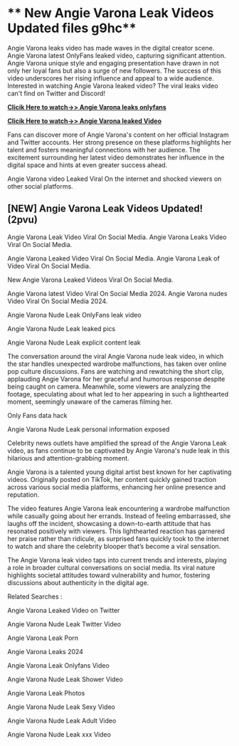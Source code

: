 
# ** New Angie Varona Leak Videos Updated files g9hc** #

  Angie Varona leaks video has made waves in the digital creator scene.  Angie Varona latest OnlyFans leaked video, capturing significant attention.  Angie Varona unique style and engaging presentation have drawn in not only her loyal fans but also a surge of new followers. The success of this video underscores her rising influence and appeal to a wide audience. Interested in watching Angie Varona leaked video? The viral leaks video can't find on Twitter and Discord!

**[Clicik Here to watch->>  Angie Varona leaks onlyfans ](http://xflirt.top)**

**[Clicik Here to watch->>  Angie Varona leaked Video](http://xflirt.top)**

Fans can discover more of Angie Varona's content on her official Instagram and Twitter accounts. Her strong presence on these platforms highlights her talent and fosters meaningful connections with her audience. The excitement surrounding her latest video demonstrates her influence in the digital space and hints at even greater success ahead.

  Angie Varona video Leaked Viral On the internet and shocked viewers on other social platforms.

## [NEW] Angie Varona Leak Videos Updated!  (2pvu) ##

  Angie Varona Leak Video Viral On Social Media.  Angie Varona Leaks Video Viral On Social Media.

  Angie Varona Leaked Video Viral On Social Media.  Angie Varona Leak of Video Viral On Social Media.

New Angie Varona Leaked Videos Viral On Social Media.

  Angie Varona latest Video Viral On Social Media 2024.  Angie Varona nudes Video Viral On Social Media 2024.

  Angie Varona Nude Leak OnlyFans leak video

  Angie Varona Nude Leak leaked pics

  Angie Varona Nude Leak explicit content leak

The conversation around the viral Angie Varona nude leak video, in which the star handles unexpected wardrobe malfunctions, has taken over online pop culture discussions. Fans are watching and rewatching the short clip, applauding Angie Varona for her graceful and humorous response despite being caught on camera. Meanwhile, some viewers are analyzing the footage, speculating about what led to her appearing in such a lighthearted moment, seemingly unaware of the cameras filming her.

Only Fans data hack

  Angie Varona Nude Leak personal information exposed

Celebrity news outlets have amplified the spread of the Angie Varona Leak video, as fans continue to be captivated by Angie Varona's nude leak in this hilarious and attention-grabbing moment.

  Angie Varona is a talented young digital artist best known for her captivating videos. Originally posted on TikTok, her content quickly gained traction across various social media platforms, enhancing her online presence and reputation.

The video features Angie Varona leak encountering a wardrobe malfunction while casually going about her errands. Instead of feeling embarrassed, she laughs off the incident, showcasing a down-to-earth attitude that has resonated positively with viewers. This lighthearted reaction has garnered her praise rather than ridicule, as surprised fans quickly took to the internet to watch and share the celebrity blooper that’s become a viral sensation.

The Angie Varona leak video taps into current trends and interests, playing a role in broader cultural conversations on social media. Its viral nature highlights societal attitudes toward vulnerability and humor, fostering discussions about authenticity in the digital age.

Related Searches :

  Angie Varona Leaked Video on Twitter

  Angie Varona Nude Leak Twitter Video

  Angie Varona Leak Porn

  Angie Varona Leaks 2024

  Angie Varona Leak Onlyfans Video

  Angie Varona Nude Leak Shower Video

  Angie Varona Leak Photos

  Angie Varona Nude Leak Sexy Video

  Angie Varona Nude Leak Adult Video

  Angie Varona Nude Leak xxx Video


